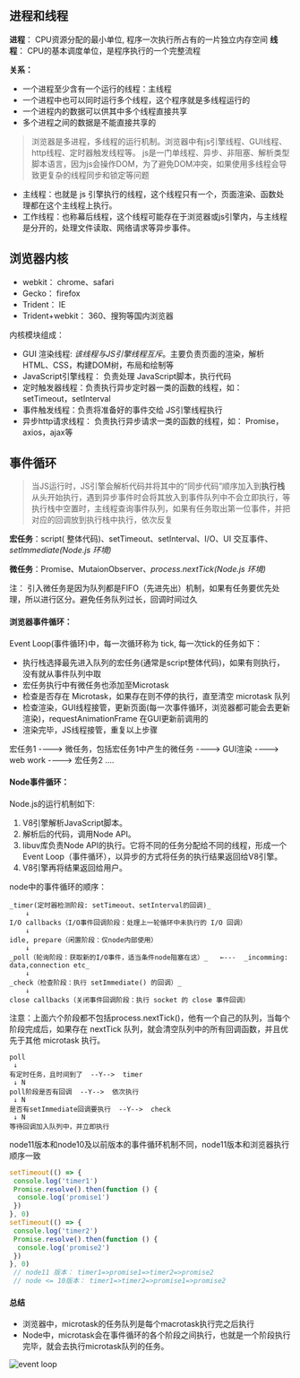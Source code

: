 ## 进程和线程
**进程**： CPU资源分配的最小单位, 程序一次执行所占有的一片独立内存空间
**线程**： CPU的基本调度单位，是程序执行的一个完整流程

**关系：**
* 一个进程至少含有一个运行的线程：主线程
* 一个进程中也可以同时运行多个线程，这个程序就是多线程运行的
* 一个进程内的数据可以供其中多个线程直接共享
* 多个进程之间的数据是不能直接共享的

> 浏览器是多进程，多线程的运行机制。浏览器中有js引擎线程、GUI线程、http线程、定时器触发线程等。 js是一门单线程、异步、非阻塞、解析类型脚本语言，因为js会操作DOM，为了避免DOM冲突，如果使用多线程会导致更复杂的线程同步和锁定等问题

* 主线程：也就是 js 引擎执行的线程，这个线程只有一个，页面渲染、函数处理都在这个主线程上执行。
* 工作线程：也称幕后线程，这个线程可能存在于浏览器或js引擎内，与主线程是分开的，处理文件读取、网络请求等异步事件。
## 浏览器内核
- webkit： chrome、safari
- Gecko： firefox
- Trident： IE
- Trident+webkit： 360、搜狗等国内浏览器

内核模块组成：
  - GUI 渲染线程: _该线程与JS引擎线程互斥_。主要负责页面的渲染，解析HTML、CSS，构建DOM树，布局和绘制等
  - JavaScript引擎线程： 负责处理 JavaScript脚本，执行代码
  - 定时触发器线程：负责执行异步定时器一类的函数的线程，如： setTimeout，setInterval
  - 事件触发线程：负责将准备好的事件交给 JS引擎线程执行
  - 异步http请求线程： 负责执行异步请求一类的函数的线程，如： Promise，axios，ajax等

## 事件循环
> 当JS运行时，JS引擎会解析代码并将其中的“同步代码”顺序加入到**执行栈**从头开始执行，遇到异步事件时会将其放入到事件队列中不会立即执行，等执行栈中空置时，主线程查询事件队列，如果有任务取出第一位事件，并把对应的回调放到执行栈中执行，依次反复

**宏任务**：script( 整体代码)、setTimeout、setInterval、I/O、UI 交互事件、_setImmediate(Node.js 环境)_

**微任务**：Promise、MutaionObserver、_process.nextTick(Node.js 环境)_

注： 引入微任务是因为队列都是FIFO（先进先出）机制，如果有任务要优先处理，所以进行区分。避免任务队列过长，回调时间过久

#### 浏览器事件循环：
Event Loop(事件循环)中，每一次循环称为 tick, 每一次tick的任务如下：
* 执行栈选择最先进入队列的宏任务(通常是script整体代码)，如果有则执行，没有就从事件队列中取
* 宏任务执行中有微任务也添加至Microtask
* 检查是否存在 Microtask，如果存在则不停的执行，直至清空 microtask 队列
* 检查渲染，GUI线程接管，更新页面(每一次事件循环，浏览器都可能会去更新渲染)，requestAnimationFrame 在GUI更新前调用的
* 渲染完毕，JS线程接管，重复以上步骤

宏任务1 ---->  微任务，包括宏任务1中产生的微任务 ---->  GUI渲染  ----> web work  ---->  宏任务2 ....

#### Node事件循环：
Node.js的运行机制如下:
 1. V8引擎解析JavaScript脚本。
 2. 解析后的代码，调用Node API。
 3. libuv库负责Node API的执行。它将不同的任务分配给不同的线程，形成一个Event Loop（事件循环），以异步的方式将任务的执行结果返回给V8引擎。
 4. V8引擎再将结果返回给用户。
    
node中的事件循环的顺序：

    _timer(定时器检测阶段: setTimeout、setInterval的回调)_
        ↓
    I/O callbacks（I/O事件回调阶段：处理上一轮循环中未执行的 I/O 回调）
        ↓
    idle, prepare（闲置阶段：仅node内部使用）
        ↓
    _poll（轮询阶段：获取新的I/O事件，适当条件node阻塞在这）_   ←---  _incomming: data,connection etc_
        ↓
    _check（检查阶段：执行 setImmediate() 的回调）_
        ↓
    close callbacks（关闭事件回调阶段：执行 socket 的 close 事件回调）
注意：上面六个阶段都不包括process.nextTick()，他有一个自己的队列，当每个阶段完成后，如果存在 nextTick 队列，就会清空队列中的所有回调函数，并且优先于其他 microtask 执行。

    poll
     ↓
    有定时任务，且时间到了  --Y-->  timer
     ↓ N 
    poll阶段是否有回调  --Y-->  依次执行
     ↓ N
    是否有setImmediate回调要执行  --Y-->  check
     ↓ N
    等待回调加入队列中，并立即执行

node11版本和node10及以前版本的事件循环机制不同，node11版本和浏览器执行顺序一致
   ```javascript
   setTimeout(() => {
    console.log('timer1')
    Promise.resolve().then(function () {
     console.log('promise1')
    })
   }, 0)
   setTimeout(() => {
    console.log('timer2')
    Promise.resolve().then(function () {
     console.log('promise2')
    })
   }, 0)
    // node11 版本： timer1=>promise1=>timer2=>promise2
    // node <= 10版本： timer1=>timer2=>promise1=>promise2
   ```

#### 总结
- 浏览器中，microtask的任务队列是每个macrotask执行完之后执行
- Node中，microtask会在事件循环的各个阶段之间执行，也就是一个阶段执行完毕，就会去执行microtask队列的任务。

![event loop](https://user-gold-cdn.xitu.io/2019/1/12/16841bad1cda741f?imageView2/0/w/1280/h/960/format/webp/ignore-error/1)

